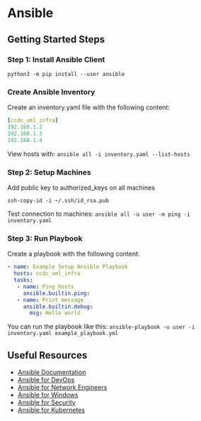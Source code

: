 # Ansible # 

## Getting Started Steps ## 

### Step 1: Install Ansible Client ### 

```python3 -m pip install --user ansible```

### Create Ansible Inventory ### 

Create an inventory.yaml file with the following content:

```yaml 
[ccdc_uml_infra]
192.168.1.2
192.168.1.3
192.168.1.4
```


View hosts with: 
``` ansible all -i inventory.yaml --list-hosts ```

### Step 2: Setup Machines ###

Add public key to authorized_keys on all machines

```ssh-copy-id -i ~/.ssh/id_rsa.pub```


Test connection to machines: 
```ansible all -u user -m ping -i inventory.yaml```

### Step 3: Run Playbook ###

Create a playbook with the following content: 

```yaml
- name: Example Setup Ansible Playbook
  hosts: ccdc_uml_infra
  tasks:
   - name: Ping hosts
     ansible.builtin.ping:
   - name: Print message
     ansible.builtin.debug:
       msg: Hello world
``` 

You can run the playbook like this:
``` ansible-playbook -u user -i inventory.yaml example_playbook.yml ```

## Useful Resources ## 

* [Ansible Documentation](https://docs.ansible.com/ansible/latest/index.html)
* [Ansible for DevOps](https://www.ansiblefordevops.com/)
* [Ansible for Network Engineers](https://www.ansible.com/resources/ebooks/ansible-for-network-engineers)
* [Ansible for Windows](https://www.ansible.com/resources/ebooks/ansible-for-windows)
* [Ansible for Security](https://www.ansible.com/resources/ebooks/ansible-for-security)
* [Ansible for Kubernetes](https://www.ansible.com/resources/ebooks/ansible-for-kubernetes)
